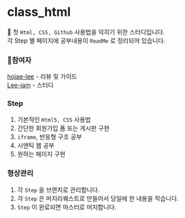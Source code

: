 # class_html
👋 첫 `Html, CSS, Github` 사용법을 익히기 위한 스터디입니다. <br/>
각 Step 별 페이지에 공부내용이 `ReadMe` 로 정리되어 있습니다.

### 📖참여자

[hojae-lee](https://github.com/hojae-lee) - 리뷰 및 가이드 <br/>
[Lee-jam](https://github.com/Lee-jam) - 스터디

### Step

1. 기본적인 `Html5, CSS` 사용법
2. 간단한 회원가입 폼 또는 게시판 구현
3. `iframe`, 반응형 구조 공부
4. 시맨틱 웹 공부
5. 원하는 페이지 구현

### 형상관리

1. 각 `Step` 을 브랜치로 관리합니다.
2. 각 `Step` 은 머지리퀘스트로 만들어서 당일에 한 내용을 적습니다.
3. `Step` 이 완료되면 마스터로 머지합니다.
